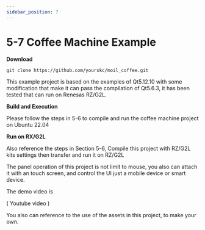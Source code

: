 ```yaml
---
sidebar_position: 7
---
```


# 5-7 Coffee Machine Example

**Download**

```
git clone https://github.com/yourskc/moil_coffee.git
```

This example project is based on the examples of Qt5.12.10 with some modification that make it can 
pass the compilation of Qt5.6.3, it has been tested
that can run on Renesas RZ/G2L.  


**Build and Execution**

Please follow the steps in 5-6 to compile and run the coffee machine project on Ubuntu 22.04 


**Run on RX/G2L** 

Also reference the steps in Section 5-6, Compile this project with RZ/G2L kits settings then transfer and run it on RZ/G2L 

The panel operation of this project is not limit to mouse, you also can attach it with an touch screen, and control the UI just a mobile device or smart device.  

The demo video is 

( Youtube video )

You also can reference to the use of the assets in this project, to make your own.  
